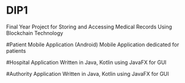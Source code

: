 # DIP1
Final Year Project for Storing and Accessing Medical Records Using Blockchain Technology

#Patient Mobile Application (Android)
Mobile Application dedicated for patients

#Hospital Application
Written in Java, Kotlin using JavaFX for GUI

#Authority Application
Written in Java, Kotlin using JavaFX for GUI
